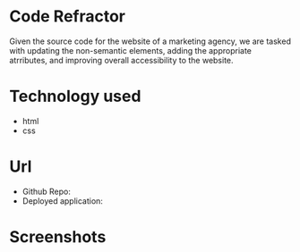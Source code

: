 # Code Refractor 
  Given the source code for the website of a marketing agency, we are tasked with updating the non-semantic elements, adding the appropriate atrributes, and improving overall       accessibility to the website. 
  
# Technology used 
* html 
* css 

# Url 
* Github Repo: 
* Deployed application: 

# Screenshots 
